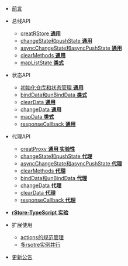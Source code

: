 - [前言](README.md)
- 总线API
  - [creatRStore **通用**](API/creatRStore.md)
  - [changeState和pushState **通用**](API/changeState%E5%92%8CpushState.md)
  - [asyncChangeState和asyncPushState **通用**](API/asyncChangeState%E5%92%8CasyncPushState.md)
  - [clearMethods **通用**](API/clearMethods.md)
  - [mapListState **类式**](API/mapListState.md)
- 状态API
  - [初始化仓库和状态管理 **通用**](API/Initialize.md)
  - [bindData和unBindData **类式**](API/bindData%E5%92%8CunBindData.md)
  - [clearData **通用**](API/clearData.md)
  - [changeData **通用**](API/changeData.md)
  - [mapData **类式**](API/mapData.md)
  - [responseCallback **通用**](API/responseCallback.md)
  
- 代理API
  - [creatProxy **通用 实验性**](API/creatProxy.md)
  - [changeState和pushState **代理**](API/PPushState和changeState.md)
  - [asyncChangeState和asyncPushState **代理**](API/PasyncChangeState%E5%92%8CasyncPushState.md)
  - [clearMethods **代理**](API/PclearMethods.md)
  - [bindData和unBindData **代理**](API/PbindData%E5%92%8CunBandData.md)
  - [changeData **代理**](API/PchangeData.md)
  - [clearData **代理**](API/PclearData.md)
  - [responseCallback **代理**](API/PresponseCallback.md)

- [**rStore-TypeScript** **实验**](TS/rStore.md)

- 扩展使用
  - [actions的规范管理](actions.md)
  - [多rsotre实例并行](mannyStore.md)



- [更新公告](Update.md)